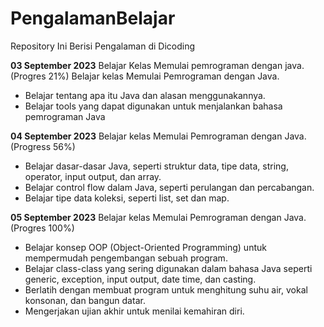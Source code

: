 # PengalamanBelajar
Repository Ini Berisi Pengalaman di Dicoding

**03 September 2023** 
Belajar Kelas Memulai pemrograman dengan java. (Progres 21%)
Belajar kelas Memulai Pemrograman dengan Java.
  * Belajar tentang apa itu Java dan alasan menggunakannya.
  * Belajar tools yang dapat digunakan untuk menjalankan bahasa pemrograman Java

**04 September 2023** 
Belajar kelas Memulai Pemrograman dengan Java. (Progress 56%)
  * Belajar dasar-dasar Java, seperti struktur data, tipe data, string, operator, input output, dan array.
  * Belajar control flow dalam Java, seperti perulangan dan percabangan.
  * Belajar tipe data koleksi, seperti list, set dan map.

**05 September 2023**
Belajar kelas Memulai Pemrograman dengan Java. (Progres 100%)
  * Belajar konsep OOP (Object-Oriented Programming) untuk mempermudah pengembangan sebuah program.
  * Belajar class-class yang sering digunakan dalam bahasa Java seperti generic, exception, input output, date time, dan casting. 
  * Berlatih dengan membuat program untuk menghitung suhu air, vokal konsonan, dan bangun datar. 
  * Mengerjakan ujian akhir untuk menilai kemahiran diri.

